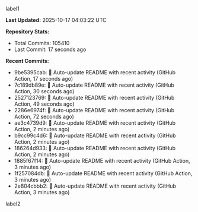 
label1 
<!-- ACTIVITY_START -->
**Last Updated:** 2025-10-17 04:03:22 UTC

**Repository Stats:**
- Total Commits: 105410
- Last Commit: 17 seconds ago

**Recent Commits:**
- 9be5395cab: 🤖 Auto-update README with recent activity (GitHub Action, 17 seconds ago)
- 7c189db89e: 🤖 Auto-update README with recent activity (GitHub Action, 30 seconds ago)
- 2527123769: 🤖 Auto-update README with recent activity (GitHub Action, 49 seconds ago)
- 2286e6974f: 🤖 Auto-update README with recent activity (GitHub Action, 72 seconds ago)
- ae3c4739d9: 🤖 Auto-update README with recent activity (GitHub Action, 2 minutes ago)
- b9cc99c4d6: 🤖 Auto-update README with recent activity (GitHub Action, 2 minutes ago)
- 186264d933: 🤖 Auto-update README with recent activity (GitHub Action, 2 minutes ago)
- 1885f67f14: 🤖 Auto-update README with recent activity (GitHub Action, 3 minutes ago)
- 1f257084db: 🤖 Auto-update README with recent activity (GitHub Action, 3 minutes ago)
- 2e804cbbb2: 🤖 Auto-update README with recent activity (GitHub Action, 3 minutes ago)
<!-- ACTIVITY_END -->

label2
